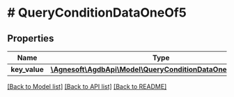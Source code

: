 # # QueryConditionDataOneOf5

## Properties

Name | Type | Description | Notes
------------ | ------------- | ------------- | -------------
**key_value** | [**\Agnesoft\AgdbApi\Model\QueryConditionDataOneOf5KeyValue**](QueryConditionDataOneOf5KeyValue.md) |  |

[[Back to Model list]](../../README.md#models) [[Back to API list]](../../README.md#endpoints) [[Back to README]](../../README.md)
